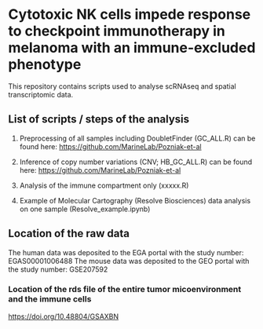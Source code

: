 # Cytotoxic NK cells impede response to checkpoint immunotherapy in melanoma with an immune-excluded phenotype

This repository contains scripts used to analyse scRNAseq and spatial transcriptomic data.

## List of scripts / steps of the analysis

1. Preprocessing of all samples including DoubletFinder (GC_ALL.R) can be found here: https://github.com/MarineLab/Pozniak-et-al
2. Inference of copy number variations (CNV; HB_GC_ALL.R) can be found here: https://github.com/MarineLab/Pozniak-et-al
3. Analysis of the immune compartment only (xxxxx.R)

7. Example of Molecular Cartography (Resolve Biosciences) data analysis on one sample (Resolve_example.ipynb)

## Location of the raw data

The human data was deposited to the EGA portal with the study number: EGAS00001006488
The mouse data was deposited to the GEO portal with the study number: GSE207592

### Location of the rds file of the entire tumor micoenvironment and the immune cells

https://doi.org/10.48804/GSAXBN
